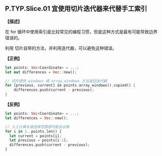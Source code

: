 ## P.TYP.Slice.01  宜使用切片迭代器来代替手工索引

**【描述】**

在 for 循环中使用索引是比较常见的编程习惯，但是这种方式是最有可能导致边界错误的。

利用 切片自带的方法，并利用迭代器，可以避免这种错误。

**【正例】**

```rust
let points: Vec<Coordinate> = ...;
let mut differences = Vec::new();

// 切片提供 windows 或 array_windows 方法返回迭代器
for [previous, current] in points.array_windows().copied() {
    differences.push(current - previous);
}
```

**【反例】**

```rust
let points: Vec<Coordinate> = ...;
let differences = Vec::new();

// 人工计算长度选择范围很可能会出错
for i in 1..points.len() [
  let current = points[i];
  let previous = points[i-1];
  differences.push(current - previous);
]
```

